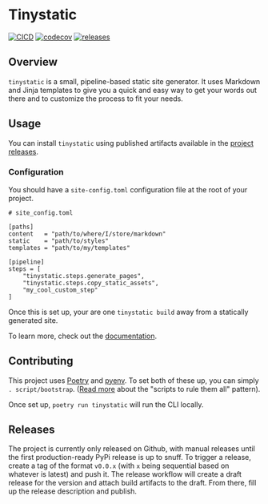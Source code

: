 # Tinystatic

[![CICD](https://github.com/mcataford/tinystatic/actions/workflows/main.yml/badge.svg)](https://github.com/mcataford/tinystatic/actions/workflows/main.yml)
[![codecov](https://codecov.io/gh/mcataford/tinystatic/branch/main/graph/badge.svg?token=EG5UGO5R3W)](https://codecov.io/gh/mcataford/tinystatic)
[![releases](https://img.shields.io/github/v/release/mcataford/tinystatic?label=latest%20github%20release)](https://github.com/mcataford/tinystatic/releases)

## Overview

`tinystatic` is a small, pipeline-based static site generator. It uses Markdown and Jinja templates to give you a quick
and easy way to get your words out there and to customize the process to fit your needs.

## Usage

You can install `tinystatic` using published artifacts available in the [project
releases](https://github.com/mcataford/tinystatic/releases).

### Configuration

You should have a `site-config.toml` configuration file at the root of your project.

```
# site_config.toml

[paths]
content   = "path/to/where/I/store/markdown"
static    = "path/to/styles"
templates = "path/to/my/templates"

[pipeline]
steps = [
    "tinystatic.steps.generate_pages",
    "tinystatic.steps.copy_static_assets",
    "my_cool_custom_step"
]
```

Once this is set up, your are one `tinystatic build` away from a statically generated site.

To learn more, check out the [documentation](./docs).

## Contributing

This project uses [Poetry](https://python-poetry.org/) and [pyenv](https://github.com/pyenv/pyenv). To set both of these
up, you can simply `. script/bootstrap`. ([Read more](https://github.blog/2015-06-30-scripts-to-rule-them-all/) about the "scripts to rule them all" pattern).

Once set up, `poetry run tinystatic` will run the CLI locally.

## Releases

The project is currently only released on Github, with manual releases until the first production-ready PyPi release is
up to snuff. To trigger a release, create a tag of the format `v0.0.x` (with `x` being sequential based on whatever is
latest) and push it. The release workflow will create a draft release for the version and attach build artifacts to the
draft. From there, fill up the release description and publish.
